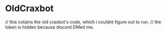 # OldCraxbot
// this cotains the old craxbot's code, which i couldnt figure out to run.
// the token is hidden because discord DMed me.
